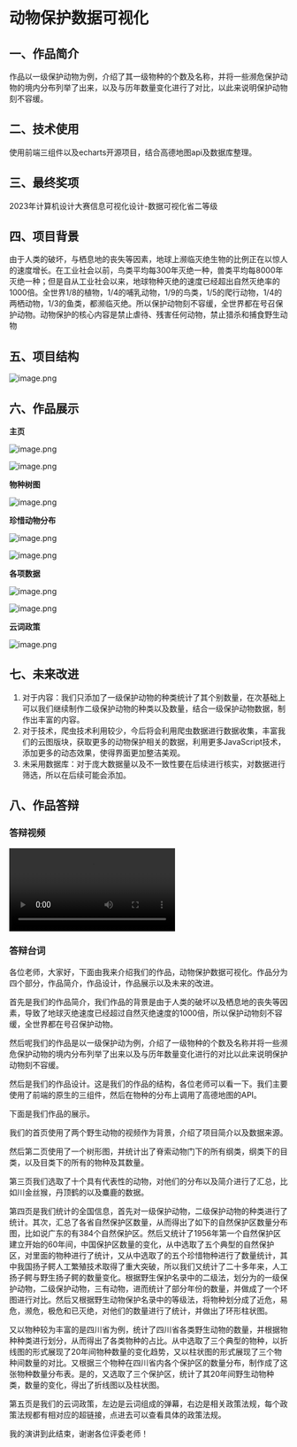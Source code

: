 # 动物保护数据可视化

## 一、作品简介

作品以一级保护动物为例，介绍了其一级物种的个数及名称，并将一些濒危保护动物的境内分布列举了出来，以及与历年数量变化进行了对比，以此来说明保护动物刻不容缓。

## 二、技术使用

使用前端三组件以及echarts开源项目，结合高德地图api及数据库整理。

## 三、最终奖项

2023年计算机设计大赛信息可视化设计-数据可视化省二等级

## 四、项目背景

由于人类的破坏，与栖息地的丧失等因素，地球上濒临灭绝生物的比例正在以惊人的速度增长。在工业社会以前，鸟类平均每300年灭绝一种，兽类平均每8000年灭绝一种；但是自从工业社会以来，地球物种灭绝的速度已经超出自然灭绝率的1000倍。全世界1/8的植物，1/4的哺乳动物，1/9的鸟类，1/5的爬行动物，1/4的两栖动物，1/3的鱼类，都濒临灭绝。所以保护动物刻不容缓，全世界都在号召保护动物。动物保护的核心内容是禁止虐待、残害任何动物，禁止猎杀和捕食野生动物

## 五、项目结构

![image.png](https://djm-1317856319.cos.ap-shanghai.myqcloud.com/djm-1317856319/image.png)

## 六、作品展示

**主页**

![image.png](https://djm-1317856319.cos.ap-shanghai.myqcloud.com/djm-1317856319/20230816150455.png)

![image.png](https://djm-1317856319.cos.ap-shanghai.myqcloud.com/djm-1317856319/20230816150537.png)

**物种树图**

![image.png](https://djm-1317856319.cos.ap-shanghai.myqcloud.com/djm-1317856319/20230816150609.png)

**珍惜动物分布**

![image.png](https://djm-1317856319.cos.ap-shanghai.myqcloud.com/djm-1317856319/20230816150737.png)

![image.png](https://djm-1317856319.cos.ap-shanghai.myqcloud.com/djm-1317856319/20230816150821.png)

**各项数据**

![image.png](https://djm-1317856319.cos.ap-shanghai.myqcloud.com/djm-1317856319/20230816151005.png)

![image.png](https://djm-1317856319.cos.ap-shanghai.myqcloud.com/djm-1317856319/20230816151023.png)

**云词政策**

![image.png](https://djm-1317856319.cos.ap-shanghai.myqcloud.com/djm-1317856319/20230816151054.png)

## 七、未来改进

1. 对于内容：我们只添加了一级保护动物的种类统计了其个别数量，在次基础上可以我们继续制作二级保护动物的种类以及数量，结合一级保护动物数据，制作出丰富的内容。
2. 对于技术，爬虫技术利用较少，今后将会利用爬虫数据进行数据收集，丰富我们的云图版块，获取更多的动物保护相关的数据，利用更多JavaScript技术，添加更多的动态效果，使得界面更加整洁美观。
3. 未采用数据库：对于庞大数据量以及不一致性要在后续进行核实，对数据进行筛选，所以在后续可能会添加。


## 八、作品答辩

### 答辩视频

<video src="video.mp4" controls title="Title"></video>

### 答辩台词

各位老师，大家好，下面由我来介绍我们的作品，动物保护数据可视化。作品分为四个部分，作品简介，作品设计，作品展示以及未来的改进。

首先是我们的作品简介，我们作品的背景是由于人类的破坏以及栖息地的丧失等因素，导致了地球灭绝速度已经超过自然灭绝速度的1000倍，所以保护动物刻不容缓，全世界都在号召保护动物。

然后呢我们的作品是以一级保护动为例，介绍了一级物种的个数及名称并将一些濒危保护动物的境内分布列举了出来以及与历年数量变化进行的对比以此来说明保护动物刻不容缓。

然后是我们的作品设计。这是我们的作品的结构，各位老师可以看一下。我们主要使用了前端的原生的三组件，然后在物种的分布上调用了高德地图的API。

下面是我们作品的展示。

我们的首页使用了两个野生动物的视频作为背景，介绍了项目简介以及数据来源。

然后第二页使用了一个树形图，并统计出了脊索动物门下的所有纲类，纲类下的目类，以及目类下的所有的物种及其数量。

第三页我们选取了十个具有代表性的动物，对他们的分布以及简介进行了汇总，比如川金丝猴，丹顶鹤的以及麋鹿的数据。

第四页是我们统计的全国信息，首先对一级保护动物，二级保护动物的种类进行了统计。其次，汇总了各省自然保护区数量，从而得出了如下的自然保护区数量分布图，比如说广东的有384个自然保护区。然后又统计了1956年第一个自然保护区建立开始的60年间，中国保护区数量的变化，从中选取了五个典型的自然保护区，对里面的物种进行了统计，又从中选取了的五个珍惜物种进行了数量统计，其中我国扬子鳄人工繁殖技术取得了重大突破，所以我们又统计了二十多年来，人工扬子鳄与野生扬子鳄的数量变化。根据野生保护名录中的二级法，划分为的一级保护动物，二级保护动物，三有动物，进而统计了部分年份的数量，并做成了一个环图进行对比。然后又根据野生动物保护名录中的等级法，将物种划分成了近危，易危，濒危，极危和已灭绝，对他们的数量进行了统计，并做出了环形柱状图。

又以物种较为丰富的是四川省为例，统计了四川省各类野生动物的数量，并根据物种种类进行划分，从而得出了各类物种的占比。从中选取了三个典型的物种，以折线图的形式展现了20年间物种数量的变化趋势，又以柱状图的形式展现了三个物种间数量的对比。又根据三个物种在四川省内各个保护区的数量分布，制作成了这张物种数量分布表。是的，又选取了三个保护区，统计了其20年间野生动物种类，数量的变化，得出了折线图以及柱状图。

第五页是我们的云词政策，左边是云词组成的弹幕，右边是相关政策法规，每个政策法规都有相对应的超链接，点进去可以查看具体的政策法规。

我的演讲到此结束，谢谢各位评委老师！